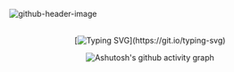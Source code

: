 ![github-header-image](https://github.com/pedrosayuri/pedrosayuri/assets/56764512/47c2e792-4c83-4427-85e3-f8e6a8736e76)
<br>
<br>

<div align="center">

[![Typing SVG](https://readme-typing-svg.herokuapp.com?font=Fira+Code&weight=900&size=35&pause=1000&random=false&width=650&height=100&lines=---------+Ol%C3%A1+Mundo!+---------;Sou+Yuri+Pedrosa+de+Oliveira;%F0%9F%92%BB+Desenvolvedor+Full-Stack+%E2%80%8B%F0%9F%93%B1%E2%80%8B;Especializado+em+Web+e+Mobile.)](https://git.io/typing-svg)

</div>

<div align="center" >
   
<div align="center" >
   
<div align="center" >
   
![Ashutosh's github activity graph](https://ssr-contributions-svg.vercel.app/_/carolbarbosa101?chart=3dbar&gap=0.6&scale=2&flatten=2&animation=wave&animation_duration=1&animation_delay=0.05&animation_amplitude=20&animation_frequency=0.5&animation_wave_center=10_0&format=svg&weeks=30&theme=pink) 

</div>
